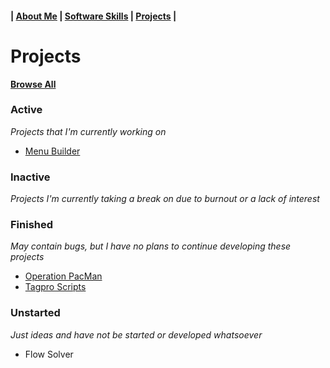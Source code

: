 #### | [About Me]() | [Software Skills](./software) | [Projects](./projects) |

# Projects

**[Browse All](https://github.com/JonathanWilkins1/Jonathan-Wilkins/tree/master/project_files)**

### Active
  *Projects that I'm currently working on*
  * [Menu Builder](https://github.com/JonathanWilkins1/Jonathan-Wilkins/tree/master/project_files/active/Menu_Builder)

### Inactive
  *Projects I'm currently taking a break on due to burnout or a lack of interest*

### Finished
  *May contain bugs, but I have no plans to continue developing these projects*
  * [Operation PacMan](https://github.com/JonathanWilkins1/Jonathan-Wilkins/tree/master/project_files/finished/Operation_PacMan)
  * [Tagpro Scripts](https://github.com/JonathanWilkins1/Jonathan-Wilkins/tree/master/project_files/finished/Tagpro_Scripts)

### Unstarted
  *Just ideas and have not be started or developed whatsoever*
  * Flow Solver
